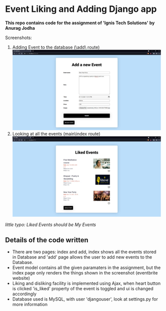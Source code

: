 # Event Liking and Adding Django app

**This repo contains code for the assignment of 'Ignis Tech Solutions' by Anurag Jodha**

Screenshots:

1. Adding Event to the database (\add\ route)
![Screenshot of adding an event](S1.jpeg)
2. Looking at all the events (main\index route)
![Screenshot of all the events page](S2.jpeg)

*little typo: Liked Events should be My Events*

## Details of the code written

- There are two pages: index and add, index shows all the events stored in Database and 'add' page allows the user to add new events to the Database.
- Event model contains all the given paramaters in the assignment, but the index page only renders the things shown in the screenshot (eventbrite website)
- Liking and disliking facility is implemented using Ajax, when heart button is clicked 'is_liked' property of the event is toggled and ui is changed accordingly
- Database used is MySQL, with user 'djangouser', look at settings.py for more information
